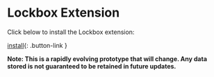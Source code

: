 # Lockbox Extension

Click below to install the Lockbox extension:

[install][install-link]{: .button-link }

[install-link]: https://testpilot.firefox.com/files/lockbox@mozilla.com/latest

**Note: This is a rapidly evolving prototype that will change. Any data stored
is not guaranteed to be retained in future updates.**
